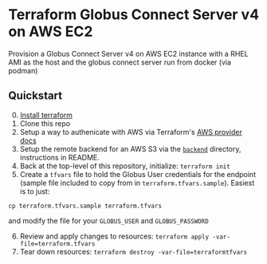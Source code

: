 # Terraform Globus Connect Server v4 on AWS EC2
Provision a Globus Connect Server v4 on AWS EC2 instance 
with a RHEL AMI as the host
and the globus connect server run from docker (via podman)

## Quickstart

0) [Install terraform](https://learn.hashicorp.com/terraform/getting-started/install)
1) Clone this repo
2) Setup a way to authenicate with AWS via Terraform's [AWS provider docs](https://www.terraform.io/docs/providers/aws/index.html)
3) Setup the remote backend for an AWS S3 via the [`backend`](https://github.com/marshallmcdonnell/terraform-aws-globus-connect-server/tree/master/backend) directory, instructions in README.
4) Back at the top-level of this repository, initialize: `terraform init`
5) Create a `tfvars` file to hold the Globus User credentials for the endpoint (sample file included to copy from in `terraform.tfvars.sample`). Easiest is to just:
```
cp terraform.tfvars.sample terraform.tfvars
```
and modify the file for your `GLOBUS_USER` and `GLOBUS_PASSWORD` 

6) Review and apply changes to resources: `terraform apply -var-file=terraform.tfvars`
7) Tear down resources: `terraform destroy -var-file=terraformtfvars`
